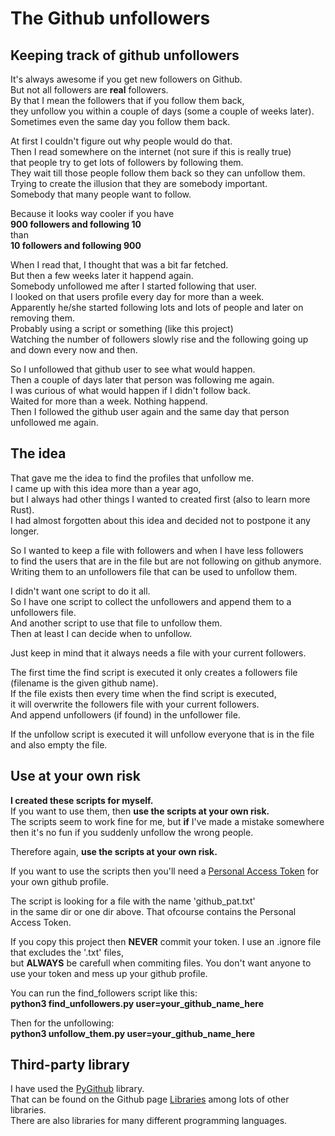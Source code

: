 # The Github unfollowers
## Keeping track of github unfollowers

It's always awesome if you get new followers on Github.\
But not all followers are **real** followers.\
By that I mean the followers that if you follow them back,\
they unfollow you within a couple of days (some a couple of weeks later).\
Sometimes even the same day you follow them back.

At first I couldn't figure out why people would do that.\
Then I read somewhere on the internet (not sure if this is really true)\
that people try to get lots of followers by following them.\
They wait till those people follow them back so they can unfollow them.\
Trying to create the illusion that they are somebody important.\
Somebody that many people want to follow.

Because it looks way cooler if you have\
**900 followers and following 10**\
than\
**10 followers and following 900**

When I read that, I thought that was a bit far fetched.\
But then a few weeks later it happend again.\
Somebody unfollowed me after I started following that user.\
I looked on that users profile every day for more than a week.\
Apparently he/she started following lots and lots of people and later on removing them.\
Probably using a script or something (like this project)\
Watching the number of followers slowly rise and the following going up and down every now and then.

So I unfollowed that github user to see what would happen.\
Then a couple of days later that person was following me again.\
I was curious of what would happen if I didn't follow back.\
Waited for more than a week. Nothing happend.\
Then I followed the github user again and the same day that person unfollowed me again.

## The idea
That gave me the idea to find the profiles that unfollow me.\
I came up with this idea more than a year ago,\
but I always had other things I wanted to created first (also to learn more Rust).\
I had almost forgotten about this idea and decided not to postpone it any longer.

So I wanted to keep a file with followers and when I have less followers\
to find the users that are in the file but are not following on github anymore.\
Writing them to an unfollowers file that can be used to unfollow them.

I didn't want one script to do it all.\
So I have one script to collect the unfollowers and append them to a unfollowers file.\
And another script to use that file to unfollow them.\
Then at least I can decide when to unfollow.

Just keep in mind that it always needs a file with your current followers.

The first time the find script is executed it only creates a followers file (filename is the given github name).\
If the file exists then every time when the find script is executed,\
it will overwrite the followers file with your current followers.\
And append unfollowers (if found) in the unfollower file.

If the unfollow script is executed it will unfollow everyone that is in the file\
and also empty the file.

## Use at your own risk
**I created these scripts for myself.**\
If you want to use them, then **use the scripts at your own risk.**\
The scripts seem to work fine for me, but **if** I've made a mistake somewhere\
then it's no fun if you suddenly unfollow the wrong people.

Therefore again, **use the scripts at your own risk.**

If you want to use the scripts then you'll need a 
[Personal Access Token](https://docs.github.com/en/github/authenticating-to-github/keeping-your-account-and-data-secure/creating-a-personal-access-token) for your own github profile.

The script is looking for a file with the name 'github_pat.txt'\
in the same dir or one dir above.
That ofcourse contains the Personal Access Token.

If you copy this project then **NEVER** commit your token.
I use an .ignore file that excludes the '.txt' files,\
but **ALWAYS** be carefull when commiting files.
You don't want anyone to use your token and mess up your github profile.

You can run the find_followers script like this:\
**python3 find_unfollowers.py user=your_github_name_here**

Then for the unfollowing:\
**python3 unfollow_them.py user=your_github_name_here**

## Third-party library
I have used the [PyGithub](https://github.com/PyGithub/PyGithub) library.\
That can be found on the Github page [Libraries](https://docs.github.com/en/rest/overview/libraries) among lots of other libraries.\
There are also libraries for many different programming languages.

